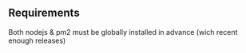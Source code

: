 
## Requirements

Both nodejs & pm2 must be globally installed in advance (wich recent enough releases)

